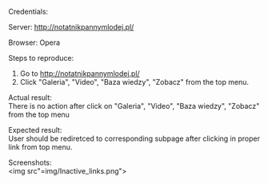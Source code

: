 Credentials:  

Server: http://notatnikpannymlodej.pl/  

Browser: Opera 

Steps to reproduce:  
1. Go to http://notatnikpannymlodej.pl/
2. Click "Galeria", "Video", "Baza wiedzy", "Zobacz" from the top menu. 

Actual result:  
There is no action after click on "Galeria", "Video", "Baza wiedzy", "Zobacz" from the top menu  

Expected result:  
User should be rediretced to corresponding subpage after clicking in proper link from top menu.  

Screenshots:  
<img src"=img/Inactive_links.png">
